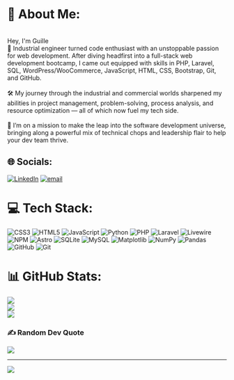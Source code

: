# 💫 About Me:<br>
<br>Hey, I'm Guille<br>🎯 Industrial engineer turned code enthusiast with an unstoppable passion for web development. After diving headfirst into a full-stack web development bootcamp, I came out equipped with skills in PHP, Laravel, SQL, WordPress/WooCommerce, JavaScript, HTML, CSS, Bootstrap, Git, and GitHub.<br>
<br>🛠️ My journey through the industrial and commercial worlds sharpened my abilities in project management, problem-solving, process analysis, and resource optimization — all of which now fuel my tech side.<br><br>🚀 I’m on a mission to make the leap into the software development universe, bringing along a powerful mix of technical chops and leadership flair to help your dev team thrive.



## 🌐 Socials:
[![LinkedIn](https://img.shields.io/badge/LinkedIn-%230077B5.svg?logo=linkedin&logoColor=white)](https://linkedin.com/in/ghuamano) [![email](https://img.shields.io/badge/Email-D14836?logo=gmail&logoColor=white)](mailto:g.huaman.o@gmail.com) 

# 💻 Tech Stack:
![CSS3](https://img.shields.io/badge/css3-%231572B6.svg?style=for-the-badge&logo=css3&logoColor=white) ![HTML5](https://img.shields.io/badge/html5-%23E34F26.svg?style=for-the-badge&logo=html5&logoColor=white) ![JavaScript](https://img.shields.io/badge/javascript-%23323330.svg?style=for-the-badge&logo=javascript&logoColor=%23F7DF1E) ![Python](https://img.shields.io/badge/python-3670A0?style=for-the-badge&logo=python&logoColor=ffdd54) ![PHP](https://img.shields.io/badge/php-%23777BB4.svg?style=for-the-badge&logo=php&logoColor=white) ![Laravel](https://img.shields.io/badge/laravel-%23FF2D20.svg?style=for-the-badge&logo=laravel&logoColor=white) ![Livewire](https://img.shields.io/badge/livewire-%234e56a6.svg?style=for-the-badge&logo=livewire&logoColor=white) ![NPM](https://img.shields.io/badge/NPM-%23CB3837.svg?style=for-the-badge&logo=npm&logoColor=white) ![Astro](https://img.shields.io/badge/astro-%232C2052.svg?style=for-the-badge&logo=astro&logoColor=white) ![SQLite](https://img.shields.io/badge/sqlite-%2307405e.svg?style=for-the-badge&logo=sqlite&logoColor=white) ![MySQL](https://img.shields.io/badge/mysql-4479A1.svg?style=for-the-badge&logo=mysql&logoColor=white) ![Matplotlib](https://img.shields.io/badge/Matplotlib-%23ffffff.svg?style=for-the-badge&logo=Matplotlib&logoColor=black) ![NumPy](https://img.shields.io/badge/numpy-%23013243.svg?style=for-the-badge&logo=numpy&logoColor=white) ![Pandas](https://img.shields.io/badge/pandas-%23150458.svg?style=for-the-badge&logo=pandas&logoColor=white) ![GitHub](https://img.shields.io/badge/github-%23121011.svg?style=for-the-badge&logo=github&logoColor=white) ![Git](https://img.shields.io/badge/git-%23F05033.svg?style=for-the-badge&logo=git&logoColor=white) <br>
# 📊 GitHub Stats: <br>
![](https://github-readme-stats.vercel.app/api?username=ghuamano&theme=dark&hide_border=false&include_all_commits=false&count_private=true)<br/>
![](https://nirzak-streak-stats.vercel.app/?user=ghuamano&theme=dark&hide_border=false)<br/>
![](https://github-readme-stats.vercel.app/api/top-langs/?username=ghuamano&theme=dark&hide_border=false&include_all_commits=false&count_private=true&layout=compact) <br>

### ✍️ Random Dev Quote
![](https://quotes-github-readme.vercel.app/api?type=horizontal&theme=radical)<br>

---
[![](https://visitcount.itsvg.in/api?id=ghuamano&icon=0&color=0)](https://visitcount.itsvg.in)

<!-- Proudly created with GPRM ( https://gprm.itsvg.in ) -->
<!-- Proudly created with GPRM ( https://gprm.itsvg.in ) -->
